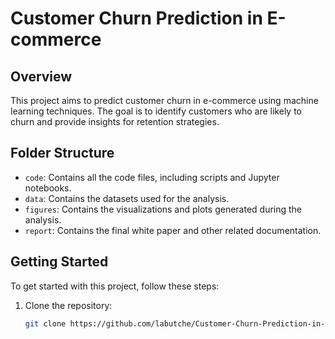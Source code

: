 # Customer Churn Prediction in E-commerce

## Overview
This project aims to predict customer churn in e-commerce using machine learning techniques. The goal is to identify customers who are likely to churn and provide insights for retention strategies.

## Folder Structure
- `code`: Contains all the code files, including scripts and Jupyter notebooks.
- `data`: Contains the datasets used for the analysis.
- `figures`: Contains the visualizations and plots generated during the analysis.
- `report`: Contains the final white paper and other related documentation.

## Getting Started
To get started with this project, follow these steps:

1. Clone the repository:
   ```bash
   git clone https://github.com/labutche/Customer-Churn-Prediction-in-E-commerce.git
